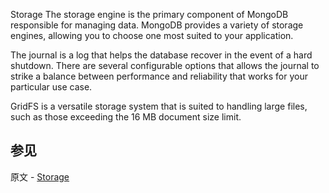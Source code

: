 Storage
The storage engine is the primary component of MongoDB responsible for managing data. MongoDB provides a variety of storage engines, allowing you to choose one most suited to your application.

The journal is a log that helps the database recover in the event of a hard shutdown. There are several configurable options that allows the journal to strike a balance between performance and reliability that works for your particular use case.

GridFS is a versatile storage system that is suited to handling large files, such as those exceeding the 16 MB document size limit.

## 参见

原文 - [Storage]( https://docs.mongodb.com/manual/storage/ )

